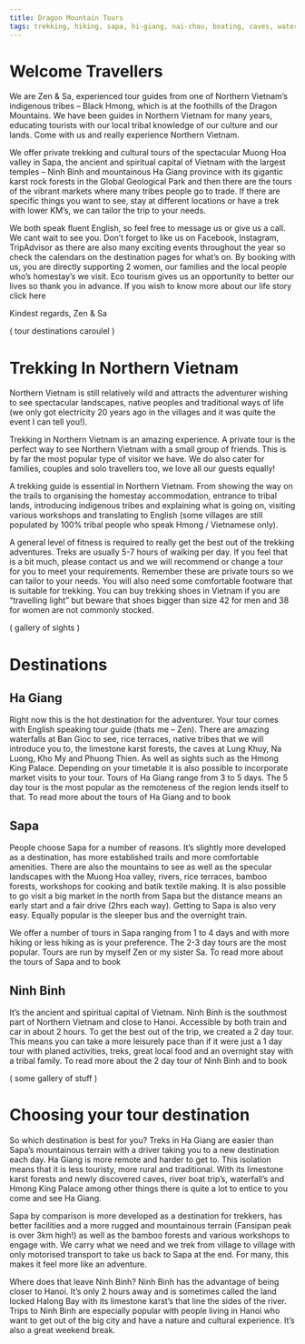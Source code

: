 ```yaml
---
title: Dragon Mountain Tours
tags: trekking, hiking, sapa, hi-giang, nai-chau, boating, caves, waterfalls, batik, hmong, zao
---
```


# Welcome Travellers

We are Zen & Sa, experienced tour guides from one of Northern Vietnam’s indigenous tribes – Black Hmong, which is at the foothills of the Dragon Mountains. We have been guides in Northern Vietnam for many years, educating tourists with our local tribal knowledge of our culture and our lands. Come with us and really experience Northern Vietnam.

We offer private trekking and cultural tours of the spectacular Muong Hoa valley in Sapa, the ancient and spiritual capital of Vietnam with the largest temples – Ninh Binh and mountainous Ha Giang province with its gigantic karst rock forests in the Global Geological Park and then there are the tours of the vibrant markets where many tribes people go to trade. If there are specific things you want to see, stay at different locations or have a trek with lower KM’s, we can tailor the trip to your needs. 

We both speak fluent English, so feel free to message us or give us a call. We cant wait to see you. Don’t forget to like us on Facebook,  Instagram, TripAdvisor as there are also many exciting events throughout the year so check the calendars on the destination pages for what’s on. By booking with us, you are directly supporting 2 women, our families and the local people who’s homestay’s we visit. Eco tourism gives us an opportunity to better our lives so thank you in advance. If you wish to know more about our life story click here

Kindest regards, Zen & Sa



( tour destinations caroulel )


# Trekking In Northern Vietnam

Northern Vietnam is still relatively wild and attracts the adventurer wishing to see spectacular landscapes, native peoples and traditional ways of life (we only got electricity 20 years ago in the villages and it was quite the event I can tell you!).

Trekking in Northern Vietnam is an amazing experience. A private tour is the perfect way to see Northern Vietnam with a small group of friends.  This is by far the most popular type of visitor we have. We do also cater for families, couples and solo travellers too, we love all our guests equally!

A trekking guide is essential in Northern Vietnam. From showing the way on the trails to organising the homestay accommodation, entrance to tribal lands, introducing indigenous tribes and explaining what is going on, visiting various workshops and translating to English (some villages are still populated by 100% tribal people who speak Hmong / Vietnamese only).

A general level of fitness is required to really get the best out of the trekking adventures. Treks are usually 5-7 hours of walking per day. If you feel that is a bit much, please contact us and we will recommend or change a tour for you to meet your requirements. Remember these are private tours so we can tailor to your needs. You will also need some comfortable footware that is suitable for trekking. You can buy trekking shoes in Vietnam if you are “travelling light” but beware that shoes bigger than size 42 for men and 38 for women are not commonly stocked.




( gallery of sights )



# Destinations

## Ha Giang

Right now this is the hot destination for the adventurer. Your tour comes with English speaking tour guide (thats me – Zen). There are amazing waterfalls at Ban Gioc to see, rice terraces, native tribes that we will introduce you to, the limestone karst forests, the caves at Lung Khuy, Na Luong, Kho My and Phuong Thien. As well as sights such as the Hmong King Palace. Depending on your timetable it is also possible to incorporate market visits to your tour. Tours of Ha Giang range from 3 to 5 days. The 5 day tour is the most popular as the remoteness of the region lends itself to that. To read more about the tours of Ha Giang and to book <click here>

## Sapa

People choose Sapa for a number of reasons. It’s slightly more developed as a destination, has more established trails and more comfortable amenities. There are also the mountains to see as well as the specular landscapes with the Muong Hoa valley, rivers, rice terraces, bamboo forests, workshops for cooking and batik textile making. It is also possible to go visit a big market in the north from Sapa but the distance means an early start and a fair drive (2hrs each way). Getting to Sapa is also very easy. Equally popular is the sleeper bus and the overnight train.

We offer a number of tours in Sapa ranging from 1 to 4 days and with more hiking or less hiking as is your preference. The 2-3 day tours are the most popular. Tours are run by myself Zen or my sister Sa. To read more about the tours of Sapa and to book <click here>

## Ninh Binh

It’s the ancient and spiritual capital of Vietnam. Ninh Binh is the southmost part of Northern Vietnam and close to Hanoi. Accessible by both train and car in about 2 hours. To get the best out of the trip, we created a 2 day tour. This means you can take a more leisurely pace than if it were just a 1 day tour with planed activities, treks, great local food and an overnight stay with a tribal family. To read more about the 2 day tour of Ninh Binh and to book <click here>


( some gallery of stuff )


# Choosing your tour destination

So which destination is best for you? Treks in Ha Giang are easier than Sapa’s mountainous terrain with a driver taking you to a new destination each day. Ha Giang is more remote and harder to get to. This isolation means that it is less touristy, more rural and traditional. With its limestone karst forests and newly discovered caves, river boat trip’s, waterfall’s and Hmong King Palace among other things there is quite a lot to entice to you come and see Ha Giang. 

Sapa by comparison is more developed as a destination for trekkers, has better facilities and a more rugged and mountainous terrain (Fansipan peak is over 3km high!) as well as the bamboo forests and various workshops to engage with. We carry what we need and we trek from village to village with only motorised transport to take us back to Sapa at the end. For many, this makes it feel more like an adventure.

Where does that leave Ninh Binh? Ninh Binh has the advantage of being closer to Hanoi. It’s only 2 hours away and is sometimes called the land locked Halong Bay with its limestone karst’s that line the sides of the river. Trips to Ninh Binh are especially popular with people living in Hanoi who want to get out of the big city and have a nature and cultural experience. It’s also a great weekend break.